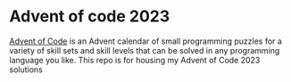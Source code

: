 # Advent of code 2023

[Advent of Code](https://adventofcode.com/) is an Advent calendar of small programming puzzles for a variety of skill sets and skill levels that can be solved in any programming language you like. This repo is for housing my Advent of Code 2023 solutions
